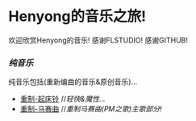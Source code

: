 # Henyong的音乐之旅!
欢迎欣赏Henyong的音乐! 感谢FLSTUDIO! 感谢GITHUB!
### $纯音乐$
纯音乐包括(重新编曲的音乐&原创音乐)...
* [重制-起床铃](henyong/music/wakeup.mp3) //*轻快&魔性...*
* [重制-马赛曲](henyong/music/pon.mp3) //*重制马赛曲(PM之歌)主歌部分!*
